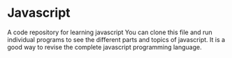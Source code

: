 # Javascript
A code repository for learning javascript
You can clone this file and run individual programs to see the different parts and topics of javascript. It is a good way to revise the complete javascript programming language.
